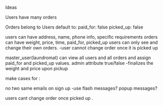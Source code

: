 Ideas

Users have many orders


Orders belong to Users
default to:
paid_for: false
picked_up: false

users can have address, name, phone info, specific requirements
orders can have weight, price, time, paid_for, picked_up
users can only see and change their own orders.
  -user cannot change order once it is picked up

master_user(laundromat) can view all users and all orders and assign paid_for and picked_up values.
admin attribute true/false
  -finalizes the weight and price upon pickup



make cases for :

no two same emails on sign up
-use flash messages? popup messages?

users cant change order once picked up .
